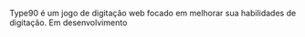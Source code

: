 Type90 é um jogo de digitação web focado em melhorar sua habilidades de digitação.
Em desenvolvimento
